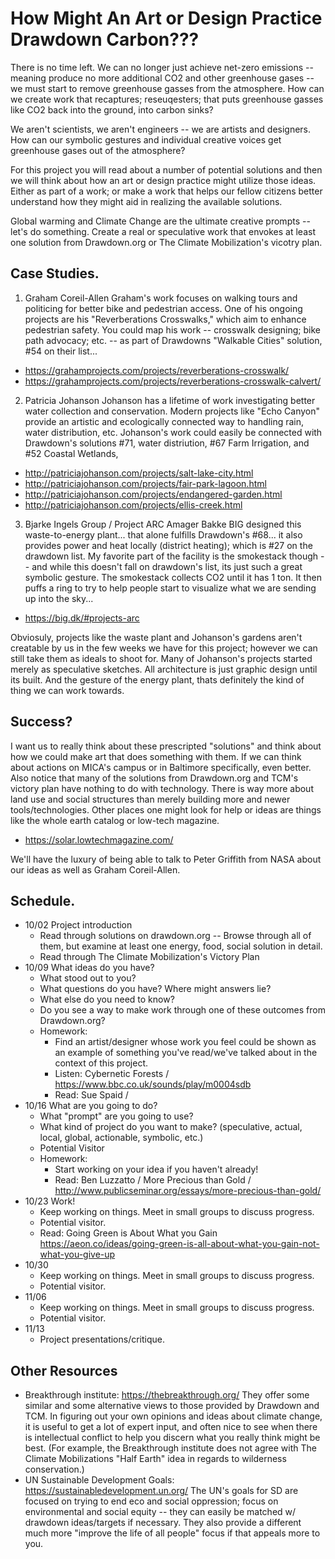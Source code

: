 # How Might An Art or Design Practice Drawdown Carbon???

There is no time left. We can no longer just achieve net-zero emissions -- meaning produce no more additional CO2 and other greenhouse gases -- we must start to remove greenhouse gasses from the atmosphere. How can we create work that recaptures; reseuqesters; that puts greenhouse gasses like CO2 back into the ground, into carbon sinks?

We aren't scientists, we aren't engineers -- we are artists and designers. How can our symbolic gestures and individual creative voices get greenhouse gases out of the atmosphere?

For this project you will read about a number of potential solutions and then we will think about how an art or design practice might utilize those ideas. Either as part of a work; or make a work that helps our fellow citizens better understand how they might aid in realizing the available solutions.

Global warming and Climate Change are the ultimate creative prompts -- let's do something. Create a real or speculative work that envokes at least one solution from Drawdown.org or The Climate Mobilization's vicotry plan.

## Case Studies.
1. Graham Coreil-Allen
Graham's work focuses on walking tours and politicing for better bike and pedestrian access. One of his ongoing projects are his "Reverberations Crosswalks," which aim to enhance pedestrian safety. You could map his work -- crosswalk designing; bike path advocacy; etc. -- as part of Drawdowns "Walkable Cities" solution, #54 on their list...
- https://grahamprojects.com/projects/reverberations-crosswalk/
- https://grahamprojects.com/projects/reverberations-crosswalk-calvert/

2. Patricia Johanson
Johanson has a lifetime of work investigating better water collection and conservation. Modern projects like "Echo Canyon" provide an artistic and ecologically connected way to handling rain, water distribution, etc. Johanson's work could easily be connected with Drawdown's solutions #71, water distriution, #67 Farm Irrigation, and #52 Coastal Wetlands, 
- http://patriciajohanson.com/projects/salt-lake-city.html
- http://patriciajohanson.com/projects/fair-park-lagoon.html
- http://patriciajohanson.com/projects/endangered-garden.html
- http://patriciajohanson.com/projects/ellis-creek.html

3. Bjarke Ingels Group / Project ARC Amager Bakke
BIG designed this waste-to-energy plant... that alone fulfills Drawdown's #68... it also provides power and heat locally (district heating); which is #27 on the drawdown list. My favorite part of the facility is the smokestack though -- and while this doesn't fall on drawdown's list, its just such a great symbolic gesture. The smokestack collects CO2 until it has 1 ton. It then puffs a ring to try to help people start to visualize what we are sending up into the sky... 
- https://big.dk/#projects-arc

Obviosuly, projects like the waste plant and Johanson's gardens aren't creatable by us in the few weeks we have for this project; however we can still take them as ideals to shoot for. Many of Johanson's projects started merely as speculative sketches. All architecture is just graphic design until its built. And the gesture of the energy plant, thats definitely the kind of thing we can work towards.

## Success?
I want us to really think about these prescripted "solutions" and think about how we could make art that does something with them. If we can think about actions on MICA's campus or in Baltimore specifically, even better. Also notice that many of the solutions from Drawdown.org and TCM's victory plan have nothing to do with technology. There is way more about land use and social structures than merely building more and newer tools/technologies. Other places one might look for help or ideas are things like the whole earth catalog or low-tech magazine. 
- https://solar.lowtechmagazine.com/

We'll have the luxury of being able to talk to Peter Griffith from NASA about our ideas as well as Graham Coreil-Allen.

## Schedule.
- 10/02 Project introduction
    - Read through solutions on drawdown.org -- Browse through all of them, but examine at least one energy, food, social solution in detail.
    - Read through The Climate Mobilization's Victory Plan
- 10/09 What ideas do you have?
    - What stood out to you?
    - What questions do you have? Where might answers lie?
    - What else do you need to know?
    - Do you see a way to make work through one of these outcomes from Drawdown.org?
    - Homework:
        - Find an artist/designer whose work you feel could be shown as an example of something you've read/we've talked about in the context of this project.
        - Listen: Cybernetic Forests / https://www.bbc.co.uk/sounds/play/m0004sdb
        - Read: Sue Spaid / 
- 10/16 What are you going to do?
    - What "prompt" are you going to use?
    - What kind of project do you want to make? (speculative, actual, local, global, actionable, symbolic, etc.)
    - Potential Visitor
    - Homework:
        - Start working on your idea if you haven't already!
        - Read: Ben Luzzatto / More Precious than Gold / http://www.publicseminar.org/essays/more-precious-than-gold/
- 10/23 Work!
    - Keep working on things. Meet in small groups to discuss progress.
    - Potential visitor.
    - Read: Going Green is About What you Gain https://aeon.co/ideas/going-green-is-all-about-what-you-gain-not-what-you-give-up
- 10/30
    - Keep working on things. Meet in small groups to discuss progress.
    - Potential visitor.
- 11/06 
    - Keep working on things. Meet in small groups to discuss progress.
    - Potential visitor.
- 11/13
    - Project presentations/critique.

## Other Resources
- Breakthrough institute: https://thebreakthrough.org/
They offer some similar and some alternative views to those provided by Drawdown and TCM. In figuring out your own opinions and ideas about climate change, it is useful to get a lot of expert input, and often nice to see when there is intellectual conflict to help you discern what you really think might be best. (For example, the Breakthrough institute does not agree with The Climate Mobilizations "Half Earth" idea in regards to wilderness conservation.)
- UN Sustainable Development Goals: https://sustainabledevelopment.un.org/
The UN's goals for SD are focused on trying to end eco and social oppression; focus on environmental and social equity -- they can easily be matched w/ drawdown ideas/targets if necessary. They also provide a different much more "improve the life of all people" focus if that appeals more to you.
